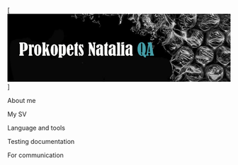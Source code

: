 [![Header](https://github.com/natali7670/natali7670/blob/main/assets/%D0%B4%D0%BB%D1%8F%20git.jpg)]

About me

My SV

Language and tools

Testing documentation

For communication